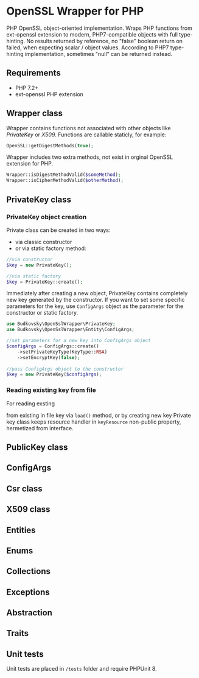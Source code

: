 # OpenSSL Wrapper for PHP

PHP OpenSSL object-oriented implementation.
Wraps PHP functions from ext-openssl extension to modern, PHP7-compatible objects with full type-hinting.
No results returned by reference, no "false" boolean return on failed, when expecting  scalar / object values. 
According to PHP7 type-hinting implementation, sometimes "null" can be returned instead.

## Requirements
* PHP 7.2+
* ext-openssl PHP extension

## Wrapper class
Wrapper contains functions not associated with other objects like *PrivateKey* or *X509*. Functions are callable staticly, for example:

```php
OpenSSL::getDigestMethods(true);
```
Wrapper includes two extra methods, not exist in orginal OpenSSL extension for PHP.

```php
Wrapper::isDigestMethodValid($someMethod);
Wrapper::isCipherMethodValid($otherMethod);
```

## PrivateKey class

### PrivateKey object creation
Private class can be created in two ways:
- via classic constructor  
- or via static factory method:

```php
//via constructor
$key = new PrivateKey();

//via static factory
$key = PrivateKey::create();
```
Immediately after creating a new object, PrivateKey contains completely new key generated by the constructor. If you want to set some specific parameters for the key, use `ConfigArgs` object as the parameter for the constructor or static factory.

```php
use Budkovsky\OpenSslWrapper\PrivateKey;
use Budkovsky\OpenSslWrapper\Entity\ConfigArgs;

//set parameters for a new key into ConfigArgs object
$configArgs = ConfigArgs::create()
	->setPrivateKeyType(KeyType::RSA)
	->setEncryptKey(false);
	
//pass ConfigArgs object to the constructor
$key = new PrivateKey($configArgs);
```

### Reading existing key from file
For reading exsting


from existing in file key via `load()` method, or by creating new key 
Private key class keeps resource handler in `keyResource` non-public property, hermetized from interface. 


## PublicKey class

## ConfigArgs

## Csr class

## X509 class

## Entities

## Enums

## Collections

## Exceptions

## Abstraction

## Traits

## Unit tests

Unit tests are placed in `/tests` folder and require PHPUnit 8.


